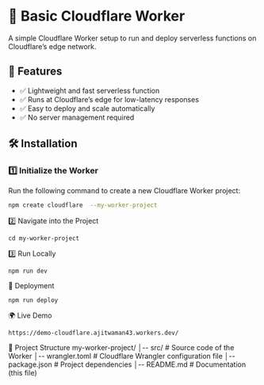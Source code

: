 # 🚀 Basic Cloudflare Worker  

A simple Cloudflare Worker setup to run and deploy serverless functions on Cloudflare’s edge network.  

## 📌 Features  
- ✅ Lightweight and fast serverless function  
- ✅ Runs at Cloudflare’s edge for low-latency responses  
- ✅ Easy to deploy and scale automatically  
- ✅ No server management required  

## 🛠 Installation  

### 1️⃣ Initialize the Worker  
Run the following command to create a new Cloudflare Worker project:  
```sh
npm create cloudflare  --my-worker-project

```

2️⃣ Navigate into the Project
```
cd my-worker-project
```
3️⃣ Run Locally
```
npm run dev
```
🚀 Deployment
```
npm run deploy
```
🌍 Live Demo
```
https://demo-cloudflare.ajitwaman43.workers.dev/
```

📂 Project Structure 
my-worker-project/
│-- src/              # Source code of the Worker
│-- wrangler.toml     # Cloudflare Wrangler configuration file
│-- package.json      # Project dependencies
│-- README.md         # Documentation (this file)



